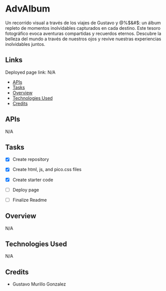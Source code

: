 # AdvAlbum
Un recorrido visual a través de los viajes de Gustavo y @%$&#$: un álbum repleto de momentos inolvidables capturados en cada destino. Este tesoro fotográfico evoca aventuras compartidas y recuerdos eternos. Descubre la belleza del mundo a través de nuestros ojos y revive nuestras experiencias inolvidables juntos.

## Links
Deployed page link:
N/A

- [APIs](#apis)
- [Tasks](#tasks)
- [Overview](#overview)
- [Technologies Used](#technologies-used)
- [Credits](#credits)

## APIs
N/A


## Tasks
- [x] Create repository
- [x] Create html, js, and pico.css files
- [x] Create starter code
- [ ] Deploy page
- [ ] Finalize Readme


## Overview
N/A

## Technologies Used
N/A

## Credits
- Gustavo Murillo Gonzalez
